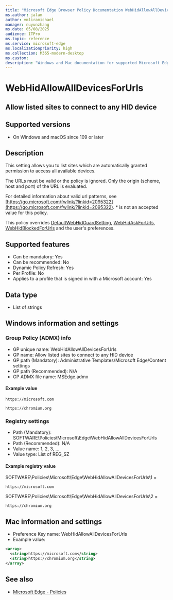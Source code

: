 ```yaml
---
title: "Microsoft Edge Browser Policy Documentation WebHidAllowAllDevicesForUrls"
ms.author: jalam
author: vmliramichael
manager: nuyunzhang
ms.date: 05/08/2025
audience: ITPro
ms.topic: reference
ms.service: microsoft-edge
ms.localizationpriority: high
ms.collection: M365-modern-desktop
ms.custom:
description: "Windows and Mac documentation for supported Microsoft Edge Browser policy: Allow listed sites to connect to any HID device"
---
```


<!--THIS FILE IS AUTOMATICALLY GENERATED. MANUAL CHANGES WILL BE OVERWRITTEN.-->
<!--Please contact the Microsoft Edge Manageability team with any questions.-->

# WebHidAllowAllDevicesForUrls

## Allow listed sites to connect to any HID device


## Supported versions

- On Windows and macOS since 109 or later

## Description

This setting allows you to list sites which are automatically granted permission to access all available devices.

The URLs must be valid or the policy is ignored. Only the origin (scheme, host and port) of the URL is evaluated.

For detailed information about valid url patterns, see [https://go.microsoft.com/fwlink/?linkid=2095322](https://go.microsoft.com/fwlink/?linkid=2095322). * is not an accepted value for this policy.

This policy overrides [DefaultWebHidGuardSetting](DefaultWebHidGuardSetting.md), [WebHidAskForUrls](WebHidAskForUrls.md), [WebHidBlockedForUrls](WebHidBlockedForUrls.md) and the user's preferences.

## Supported features

- Can be mandatory: Yes
- Can be recommended: No
- Dynamic Policy Refresh: Yes
- Per Profile: No
- Applies to a profile that is signed in with a Microsoft account: Yes

## Data type

- List of strings

## Windows information and settings

### Group Policy (ADMX) info

- GP unique name: WebHidAllowAllDevicesForUrls
- GP name: Allow listed sites to connect to any HID device
- GP path (Mandatory): Administrative Templates/Microsoft Edge/Content settings
- GP path (Recommended): N/A
- GP ADMX file name: MSEdge.admx

#### Example value

```
https://microsoft.com
```

```
https://chromium.org
```

### Registry settings

- Path (Mandatory): SOFTWARE\Policies\Microsoft\Edge\WebHidAllowAllDevicesForUrls
- Path (Recommended): N/A
- Value name: 1, 2, 3, ...
- Value type: List of REG_SZ

#### Example registry value

SOFTWARE\Policies\Microsoft\Edge\WebHidAllowAllDevicesForUrls\1 =
```
https://microsoft.com
```

SOFTWARE\Policies\Microsoft\Edge\WebHidAllowAllDevicesForUrls\2 =
```
https://chromium.org
```




## Mac information and settings

- Preference Key name: WebHidAllowAllDevicesForUrls
- Example value:

```xml
<array>
  <string>https://microsoft.com</string>
  <string>https://chromium.org</string>
</array>
```

## See also
- [Microsoft Edge - Policies](../microsoft-edge-policies.md)
